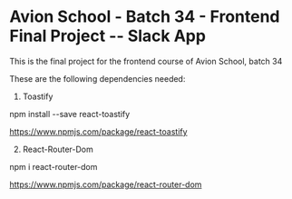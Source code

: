 # Avion School - Batch 34 - Frontend Final Project -- Slack App

This is the final project for the frontend course of Avion School, batch 34

These are the following dependencies needed:

1. Toastify

npm install --save react-toastify

https://www.npmjs.com/package/react-toastify

2. React-Router-Dom

npm i react-router-dom

https://www.npmjs.com/package/react-router-dom 
